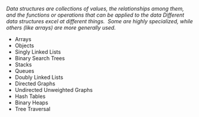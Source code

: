 *Data structures are collections of values, the relationships among them, and the functions or operations that can be applied to the data
Different data structures excel at different things.  Some are highly specialized, while others (like arrays) are more generally used.*

- Arrays
- Objects
- Singly Linked Lists
- Binary Search Trees
- Stacks
- Queues
- Doubly Linked Lists
- Directed Graphs
- Undirected Unweighted Graphs
- Hash Tables
- Binary Heaps
- Tree Traversal

